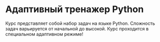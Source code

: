 Адаптивный тренажер Python
==========================
Курс представляет собой набор задач на языке Python. Сложность задач варьируется от начальной до высокой. Курс проходится в специальном адаптивном режиме!